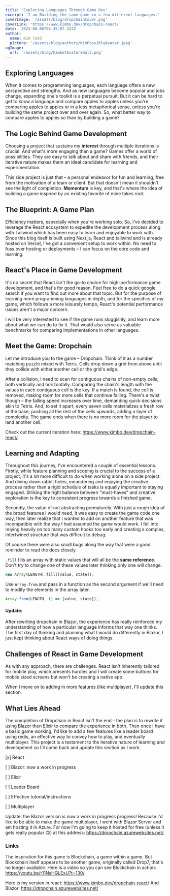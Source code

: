 ```yaml
---
title: 'Exploring Languages Through Game Dev'
excerpt: 'I am Building the same game in a few different languages.'
coverImage: '/assets/blog/dropchainCover.png'
coverLink: 'https://www.kimbo.dev/dropchain-react/'
date: '2023-08-06T05:35:07.322Z'
author:
  name: Kim Todd
  picture: '/assets/blog/authors/KimPossibleAvatar.jpeg'
ogImage:
  url: '/assets/blog/kimbotAvatarSmall.png'
---
```


## Exploring Languages

When it comes to programming languages, each language offers a new perspective and strengths. And as new languages become popular and jobs change, expanding one's toolkit is a perpetual pursuit. But it can be hard to get to know a language and compare apples to apples unless you're comparing apples to apples or in a less metaphorical sense, unless you're building the same project over and over again. So, what better way to compare apples to apples so than by building a game?

## The Logic Behind Game Development

Choosing a project that sustains my **interest** through multiple iterations is crucial. And what's more engaging than a game? Games offer a world of possibilities. They are easy to talk about and share with friends, and their iterative nature makes them an ideal candidate for learning and experimentation.

This side project is just that – a personal endeavor for fun and learning, free from the motivation of a team or client. But that doesn't mean it shouldn't see the light of completion. **Momentum** is key, and that's where the idea of building a game inspired by an existing favorite of mine takes root.

## The Blueprint: A Game Plan

Efficiency matters, especially when you're working solo. So, I've decided to leverage the React ecosystem to expedite the development process along with Tailwind which has been easy to learn and enjoyable to work with. Since this blog itself is built using Next.js, React and tailwind and is already hosted on Vercel, I've got a convenient setup to work within. No need to fuss over hosting or deployments – I can focus on the core code and learning.

## React's Place in Game Development

It's no secret that React isn't the go-to choice for high-performance game development, and that's for good reason. Feel free to do a quick google search if you want to find out more about that topic. But for the purpose of learning more programming languages in depth, and for the specifics of my game, which follows a more leisurely tempo, React's potential performance issues aren't a major concern.

I will be very interested to see if the game runs sluggishly, and learn more about what we can do to fix it. That would also serve as valuable benchmarks for comparing implementations in other languages.

## Meet the Game: Dropchain

Let me introduce you to the game – Dropchain. Think of it as a number matching puzzle mixed with Tetris. Cells drop down a grid from above until they collide with either another cell or the grid's edge.

After a collision, I need to scan for contiguous chains of non-empty cells, both vertically and horizontally. Comparing the chain's length with the values in each contiguous cell is the key. If a match is found, the cell is removed, making room for more cells that continue falling. There's a twist though – the falling speed increases over time, demanding quick decisions akin to Tetris. And, to set it apart, every seven cells materializes a fresh row at the base, pushing all the rest of the cells upwards, adding a layer of complexity. The game ends when there is no more room for the player to land another cell.

Check out the current iteration here: <https://www.kimbo.dev/dropchain-react/>

## Learning and Adapting

Throughout this journey, I've encountered a couple of essential lessons. Firstly, while feature planning and scoping is crucial to the success of a project, it's a lot more difficult to do when working alone on a side project. And diving down rabbit holes, meandering and enjoying the creative process rather than a rigid schedule of tasks is equally important to staying engaged. Striking the right balance between "must-haves" and creative exploration is the key to consistent progress towards a finished game.

Secondly, the value of not abstracting prematurely. With just a rough idea of the broad features I would need, it was easy to create the game code one way, then later realize that I wanted to add on another feature that was incompatible with the way I had assumed the game would work. I fell into relying heavily on too many custom hooks too early and creating a complex, intertwined structure that was difficult to debug.

Of course there were also small bugs along the way that were a good reminder to read the docs closely.

`.fill` fills an array with static values that will all be the **same reference**. Don't try to change one of these values later thinking only one will change.

```js
new Array(LENGTH).fill([value, state]);
```

Use `Array.from` and pass in a function as the second argument if we'll need to modify the elements in the array later.

```js
Array.from(LENGTH, () => [value, state]);
```

#### Update:

After rewriting dropchain in Blazor, the experience has really reinforced my understanding of how a particular language informs that way one thinks. The first day of thinking and planning what I would do differently in Blazor, I just kept thinking about React ways of doing things.

## Challenges of React in Game Development

As with any approach, there are challenges. React isn't inherently tailored for mobile play, which presents hurdles and I will create some buttons for mobile sized screens but won't be creating a native app.

When I move on to adding in more features (like multiplayer), I'll update this section.

## What Lies Ahead

The completion of Dropchain in React isn't the end - the plan is to rewrite it using Blazor then Elixir to compare the experience in both. Then once I have a basic game working, I'd like to add a few features like a leader board using redis, an effective way to convey how to play, and eventually multiplayer. This project is a testament to the iterative nature of learning and development so I'll come back and update this section as I work.

[x] React

[ ] Blazor: now a work in progress

[ ] Elixir

[ ] Leader Board

[ ] Effective tutorial/instructions

[ ] Multiplayer

Update: the Blazor version is now a work in progress progress! Because I'd like to be able to make the game multiplayer, I went with Blazor Server and am hosting it in Azure. For now I'm going to keep it hosted for free (unless it gets really popular 🙃) at this address: <https://dropchain.azurewebsites.net/>.

### Links

The inspiration for this game is Blockchain, a game within a game. But Blockchain itself appears to be another game, originally called Drop7, that's no longer available. Here is a video so you can see Blockchain in action: <https://youtu.be/r11NsHGLExU?t=130/>.

Here is my version in react: <https://www.kimbo.dev/dropchain-react/>
And Blazor: <https://dropchain.azurewebsites.net/>
